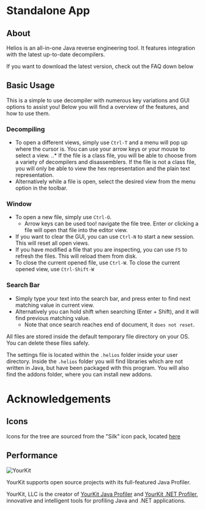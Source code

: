 # Standalone App
## About

Helios is an all-in-one Java reverse engineering tool. It features integration with the latest up-to-date decompilers.

If you want to download the latest version, check out the FAQ down below

## Basic Usage
This is a simple to use decompiler with numerous key variations and GUI options to assist you!
Below you will find a overview of the features, and how to use them.

### Decompiling
* To open a different views, simply use `Ctrl-T` and a menu will pop up where the cursor is. You can use your arrow keys
or your mouse to select a view.
..* If the file is a class file, you will be able to choose from a variety of decompilers and disassemblers. If the file
    is not a class file, you will only be able to view the hex representation and the plain text representation.
* Alternatively while a file is open, select the desired view from the menu option in the toolbar.

### Window
* To open a new file, simply use `Ctrl-O`.
  * Arrow keys can be used too!
navigate the file tree. Enter or clicking a file will open that file into the editor view.
* If you want to clear the GUI, you can use `Ctrl-N` to start a new session. This will reset all open views.
* If you have modified a file that you are inspecting, you can use `F5` to refresh the files. This will reload them
from disk.
* To close the current opened file, use `Ctrl-W`. To close the current opened view, use `Ctrl-Shift-W`

### Search Bar
* Simply type your text into the search bar, and press enter to find next matching value in current view.
* Alternatively you can hold shift when searching (Enter + Shift), and it will find previous matching value.
  * Note that once search reaches end of document, it `does not reset`.

All files are stored inside the default temporary file directory on your OS. You can delete these files safely.

The settings file is located within the `.helios` folder inside your user directory. Inside the `.helios` folder you
will find libraries which are not written in Java, but have been packaged with this program. You will also find
the addons folder, where you can install new addons. 

# Acknowledgements
## Icons
Icons for the tree are sourced from the "Silk" icon pack, located [here](http://famfamfam.com/lab/icons/silk/)

## Performance
![YourKit](https://www.yourkit.com/images/yklogo.png)

YourKit supports open source projects with its full-featured Java Profiler.

YourKit, LLC is the creator of [YourKit Java Profiler](https://www.yourkit.com/java/profiler/index.jsp)
and [YourKit .NET Profiler](https://www.yourkit.com/.net/profiler/index.jsp), innovative and intelligent tools for profiling Java and .NET applications.
